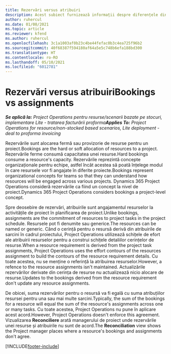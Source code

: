 ```yaml
---
title: Rezervări versus atribuiri
description: Acest subiect furnizează informații despre diferențele dintre rezervările de resurse și atribuirile de resurse.
author: ruhercul
ms.date: 01/08/2021
ms.topic: article
ms.reviewer: kfend
ms.author: ruhercul
ms.openlocfilehash: 3c1a1003af0b23c4be44fefac0b3c4ea725f96b2
ms.sourcegitcommit: 40f68387f594180af64a5e5c748b6efa188bd300
ms.translationtype: HT
ms.contentlocale: ro-RO
ms.lasthandoff: 05/10/2021
ms.locfileid: "6012781"
---
```

# <a name="bookings-vs-assignments"></a><span data-ttu-id="8615b-103">Rezervări versus atribuiri</span><span class="sxs-lookup"><span data-stu-id="8615b-103">Bookings vs assignments</span></span>

<span data-ttu-id="8615b-104">_**Se aplică la:** Project Operations pentru resurse/scenarii bazate pe stocuri, implementare Lite - tratarea facturării proforma_</span><span class="sxs-lookup"><span data-stu-id="8615b-104">_**Applies To:** Project Operations for resource/non-stocked based scenarios, Lite deployment - deal to proforma invoicing_</span></span>

<span data-ttu-id="8615b-105">Rezervările sunt alocarea fermă sau provizorie de resurse pentru un proiect.</span><span class="sxs-lookup"><span data-stu-id="8615b-105">Bookings are the hard or soft allocation of resources to a project.</span></span> <span data-ttu-id="8615b-106">Rezervările ferme consumă capacitatea unei resurse.</span><span class="sxs-lookup"><span data-stu-id="8615b-106">Hard bookings consume a resource's capacity.</span></span> <span data-ttu-id="8615b-107">Rezervările reprezintă concepte organizaționale pentru echipe, astfel încât acestea să poată înțelege modul în care resursele vor fi angajate în diferite proiecte.</span><span class="sxs-lookup"><span data-stu-id="8615b-107">Bookings represent organizational concepts for teams so that they can understand how resources will be engaged across various projects.</span></span> <span data-ttu-id="8615b-108">Dynamics 365 Project Operations consideră rezervările ca fiind un concept la nivel de proiect.</span><span class="sxs-lookup"><span data-stu-id="8615b-108">Dynamics 365 Project Operations considers bookings a project-level concept.</span></span> 

<span data-ttu-id="8615b-109">Spre deosebire de rezervări, atribuirile sunt angajamentul resurselor la activitățile de proiect în planificarea de proiect.</span><span class="sxs-lookup"><span data-stu-id="8615b-109">Unlike bookings, assignments are the commitment of resources to project tasks in the project schedule.</span></span> <span data-ttu-id="8615b-110">Resursele pot fi denumite sau generice.</span><span class="sxs-lookup"><span data-stu-id="8615b-110">The resources can be named or generic.</span></span>  <span data-ttu-id="8615b-111">Când o cerință pentru o resursă derivă din atribuirile de sarcini în cadrul proiectului, Project Operations utilizează schițele de efort ale atribuirii resurselor pentru a construi schițele detaliilor cerințelor de resurse.</span><span class="sxs-lookup"><span data-stu-id="8615b-111">When a resource requirement is derived from the project task assignments, Project Operations uses the effort contours of the resources assignment to build the contours of the resource requirement details.</span></span> <span data-ttu-id="8615b-112">Cu toate acestea, nu se menține o referință la atribuirea resurselor.</span><span class="sxs-lookup"><span data-stu-id="8615b-112">However, a refence to the resource assignments isn't maintained.</span></span> <span data-ttu-id="8615b-113">Actualizările rezervărilor derivate din cerința de resurse nu actualizează nicio alocare de resurse.</span><span class="sxs-lookup"><span data-stu-id="8615b-113">Updates to the bookings derived from the resource requirement don't update any resource assignments.</span></span>

<span data-ttu-id="8615b-114">De obicei, suma rezervărilor pentru o resursă va fi egală cu suma atribuțiilor resursei pentru una sau mai multe sarcini.</span><span class="sxs-lookup"><span data-stu-id="8615b-114">Typically, the sum of the bookings for a resource will equal the sum of the resource's assignments across one or many tasks.</span></span> <span data-ttu-id="8615b-115">Cu toate acestea, Project Operations nu pune în aplicare acest acord.</span><span class="sxs-lookup"><span data-stu-id="8615b-115">However, Project Operations doesn't enforce this agreement.</span></span> <span data-ttu-id="8615b-116">Vizualizarea **Reconciliere** arată managerului de proiect unde rezervările unei resurse și atribuirile nu sunt de acord.</span><span class="sxs-lookup"><span data-stu-id="8615b-116">The **Reconciliation** view shows the Project manager places where a resource's bookings and assignments don't agree.</span></span>




[!INCLUDE[footer-include](../includes/footer-banner.md)]